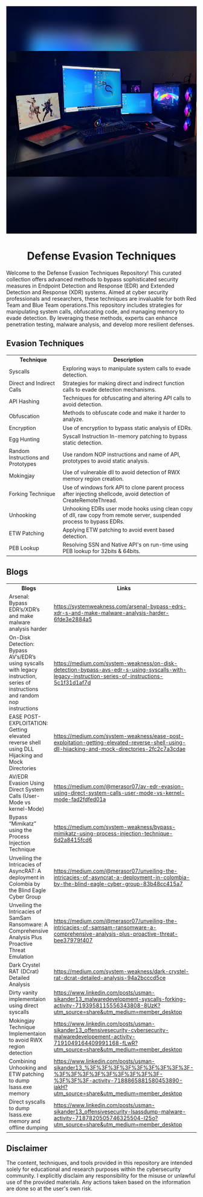 <html>
<body>
 <div align=center>
<img src="https://github.com/Offensive-Panda/DefenseEvasionTechniques/blob/main/My-Setup.jpg" alt="MYSETUP" width="600" height="600">
</div>
    <h1 align=center>Defense Evasion Techniques</h1>
   <p>Welcome to the Defense Evasion Techniques Repository! This curated collection offers advanced methods to bypass sophisticated security measures in Endpoint Detection and Response (EDR) and Extended Detection and Response (XDR) systems. Aimed at cyber security professionals and researchers, these techniques are invaluable for both Red Team and Blue Team operations.This repository includes strategies for manipulating system calls, obfuscating code, and managing memory to evade detection. By leveraging these methods, experts can enhance penetration testing, malware analysis, and develop more resilient defenses.</p>
    <h2>Evasion Techniques</h2>
 <table>
        <tr>
            <th>Technique</th>
            <th>Description</th>
        </tr>
        <tr>
            <td>Syscalls</td>
            <td>Exploring ways to manipulate system calls to evade detection.</td>
        </tr>
        <tr>
            <td>Direct and Indirect Calls</td>
            <td>Strategies for making direct and indirect function calls to evade detection mechanisms.</td>
        </tr>
        <tr>
            <td>API Hashing</td>
            <td>Techniques for obfuscating and altering API calls to avoid detection.</td>
        </tr>
        <tr>
            <td>Obfuscation</td>
            <td>Methods to obfuscate code and make it harder to analyze.</td>
        </tr>
        <tr>
            <td>Encryption</td>
            <td>Use of encryption to bypass static analysis of EDRs.</td>
        </tr>
        <tr>
            <td>Egg Hunting</td>
            <td>Syscall Instruction In-memory patching to bypass static detection.</td>
        </tr>
        <tr>
            <td>Random Instructions and Prototypes</td>
            <td>Use random NOP instructions and name of API, prototypes to avoid static analysis.</td>
        </tr>
        <tr>
            <td>Mokingjay</td>
            <td>Use of vulnerable dll to avoid detection of RWX memory region creation.</td>
        </tr>
        <tr>
            <td>Forking Technique</td>
            <td>Use of windows fork API to clone parent process after injecting shellcode, avoid detection of CreateRemoteThread.</td>
        </tr>
        <tr>
            <td>Unhooking</td>
            <td>Unhooking EDRs user mode hooks using clean copy of dll, raw copy from remote server, suspended process to bypass EDRs.</td>
        </tr>
        <tr>
            <td>ETW Patching</td>
            <td>Applying ETW patching to avoid event based detection.</td>
        </tr>
        <tr>
            <td>PEB Lookup</td>
            <td>Resolving SSN and Native API's on run-time using PEB lookup for 32bits & 64bits.</td>
        </tr>
    </table>
   <h2>Blogs</h2>
    <table class="blogs-table">
        <tr>
            <th>Blogs</th>
            <th>Links</th>
        </tr>
        <tr>
            <td>Arsenal: Bypass EDR’s/XDR’s and make malware analysis harder</td>
            <td><a href="https://systemweakness.com/arsenal-bypass-edrs-xdr-s-and-make-malware-analysis-harder-6fde3e2884a5">https://systemweakness.com/arsenal-bypass-edrs-xdr-s-and-make-malware-analysis-harder-6fde3e2884a5</a></td>
        </tr>
        <tr>
            <td>On-Disk Detection: Bypass AV’s/EDR’s using syscalls with legacy instruction, series of instructions and random nop instructions</td>
            <td><a href="https://medium.com/system-weakness/on-disk-detection-bypass-avs-edr-s-using-syscalls-with-legacy-instruction-series-of-instructions-5c1f31d1af7d">https://medium.com/system-weakness/on-disk-detection-bypass-avs-edr-s-using-syscalls-with-legacy-instruction-series-of-instructions-5c1f31d1af7d</a></td>
        </tr>
        <tr>
            <td>EASE POST-EXPLOITATION: Getting elevated reverse shell using DLL Hijacking and Mock Directories</td>
            <td><a href="https://medium.com/system-weakness/ease-post-exploitation-getting-elevated-reverse-shell-using-dll-hijacking-and-mock-directories-2fc2c7a3cdae">https://medium.com/system-weakness/ease-post-exploitation-getting-elevated-reverse-shell-using-dll-hijacking-and-mock-directories-2fc2c7a3cdae</a></td>
        </tr>
        <tr>
            <td>AV/EDR Evasion Using Direct System Calls (User-Mode vs kernel-Mode)</td>
            <td><a href="https://medium.com/@merasor07/av-edr-evasion-using-direct-system-calls-user-mode-vs-kernel-mode-fad2fdfed01a">https://medium.com/@merasor07/av-edr-evasion-using-direct-system-calls-user-mode-vs-kernel-mode-fad2fdfed01a</a></td>
        </tr>
        <tr>
            <td>Bypass “Mimikatz” using the Process Injection Technique</td>
            <td><a href="https://medium.com/system-weakness/bypass-mimikatz-using-process-injection-technique-6d2a8415fcd6">https://medium.com/system-weakness/bypass-mimikatz-using-process-injection-technique-6d2a8415fcd6</a></td>
        </tr>
        <tr>
            <td>Unveiling the Intricacies of AsyncRAT: A deployment in Colombia by the Blind Eagle Cyber Group</td>
            <td><a href="https://medium.com/@merasor07/unveiling-the-intricacies-of-asyncrat-a-deployment-in-colombia-by-the-blind-eagle-cyber-group-83b48cc415a7">https://medium.com/@merasor07/unveiling-the-intricacies-of-asyncrat-a-deployment-in-colombia-by-the-blind-eagle-cyber-group-83b48cc415a7</a></td>
        </tr>
        <tr>
            <td>Unveiling the Intricacies of SamSam Ransomware: A Comprehensive Analysis Plus Proactive Threat Emulation</td>
            <td><a href="https://medium.com/@merasor07/unveiling-the-intricacies-of-samsam-ransomware-a-comprehensive-analysis-plus-proactive-threat-bee37979f407">https://medium.com/@merasor07/unveiling-the-intricacies-of-samsam-ransomware-a-comprehensive-analysis-plus-proactive-threat-bee37979f407</a></td>
        </tr>
        <tr>
            <td>Dark Crystel RAT (DCrat) Detailed Analysis</td>
            <td><a href="https://medium.com/system-weakness/dark-crystel-rat-dcrat-detailed-analysis-94a2bcccd5ce">https://medium.com/system-weakness/dark-crystel-rat-dcrat-detailed-analysis-94a2bcccd5ce</a></td>
        </tr>
        <tr>
            <td>Dirty vanity implementaion using direct syscalls</td>
            <td><a href="https://www.linkedin.com/posts/usman-sikander13_malwaredevelopment-syscalls-forking-activity-7193958115556343808-8UzK?utm_source=share&utm_medium=member_desktop">https://www.linkedin.com/posts/usman-sikander13_malwaredevelopment-syscalls-forking-activity-7193958115556343808-8UzK?utm_source=share&utm_medium=member_desktop</a></td>
        </tr>
        <tr>
            <td>Mokingjay Technique Implementaion to avoid RWX region detection</td>
            <td><a href="https://www.linkedin.com/posts/usman-sikander13_offensivesecurity-cybersecurity-malwaredevelopement-activity-7191049164409991168-fLwR?utm_source=share&utm_medium=member_desktop">https://www.linkedin.com/posts/usman-sikander13_offensivesecurity-cybersecurity-malwaredevelopement-activity-7191049164409991168-fLwR?utm_source=share&utm_medium=member_desktop</a></td>
        </tr>
        <tr>
            <td>Combining Unhooking and ETW patching to dump lsass.exe memory</td>
            <td><a href="https://www.linkedin.com/posts/usman-sikander13_%3F%3F%3F%3F%3F%3F%3F%3F%3F-%3F%3F%3F%3F%3F%3F%3F%3F%3F-%3F%3F%3F-activity-7188865881580453890-iakH?utm_source=share&utm_medium=member_desktop">https://www.linkedin.com/posts/usman-sikander13_%3F%3F%3F%3F%3F%3F%3F%3F%3F-%3F%3F%3F%3F%3F%3F%3F%3F%3F-%3F%3F%3F-activity-7188865881580453890-iakH?utm_source=share&utm_medium=member_desktop</a></td>
        </tr>
        <tr>
            <td>Direct syscalls to dump lsass.exe memory and offline dumping</td>
            <td><a href="https://www.linkedin.com/posts/usman-sikander13_offensivesecurity-lsassdump-malware-activity-7187820505746325504-l25o?utm_source=share&utm_medium=member_desktop">https://www.linkedin.com/posts/usman-sikander13_offensivesecurity-lsassdump-malware-activity-7187820505746325504-l25o?utm_source=share&utm_medium=member_desktop</a></td>
        </tr>
    </table>
    
    
<div class="disclaimer">
        <h2>Disclaimer</h2>
        <p>The content, techniques, and tools provided in this repository are intended solely for educational and research purposes within the cybersecurity community. I explicitly disclaim any responsibility for the misuse or unlawful use of the provided materials. Any actions taken based on the information are done so at the user's own risk.</p>
    </div>
</body>
</html>
